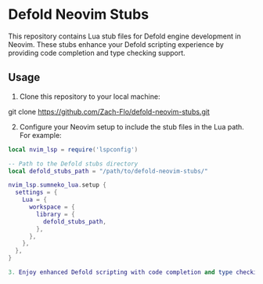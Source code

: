 # Defold Neovim Stubs

This repository contains Lua stub files for Defold engine development in Neovim. These stubs enhance your Defold scripting experience by providing code completion and type checking support.

## Usage

1. Clone this repository to your local machine:

git clone https://github.com/Zach-Flo/defold-neovim-stubs.git


2. Configure your Neovim setup to include the stub files in the Lua path. For example:

```lua
local nvim_lsp = require('lspconfig')

-- Path to the Defold stubs directory
local defold_stubs_path = "/path/to/defold-neovim-stubs/"

nvim_lsp.sumneko_lua.setup {
  settings = {
    Lua = {
      workspace = {
        library = {
          defold_stubs_path,
        },
      },
    },
  },
}

3. Enjoy enhanced Defold scripting with code completion and type checking!
